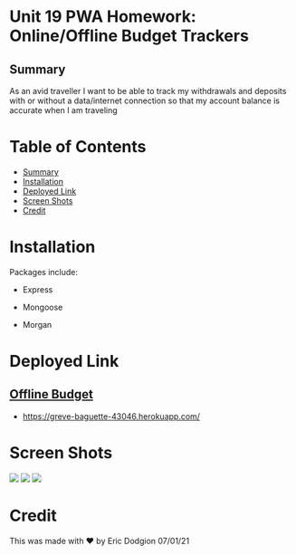 # Unit 19 PWA Homework: Online/Offline Budget Trackers

## Summary

As an avid traveller I want to be able to track my withdrawals and deposits with or without a data/internet connection so that my account balance is accurate when I am traveling


# Table of Contents

- [Summary](#summary)
- [Installation](#installation)
- [Deployed Link](#deployed-link)
- [Screen Shots](#screen-shots)
- [Credit](#credit)


# Installation

Packages include: 

- Express

- Mongoose

- Morgan


# Deployed Link

## [Offline Budget](https://greve-baguette-43046.herokuapp.com/)

- https://greve-baguette-43046.herokuapp.com/


# Screen Shots
![](images/)
![](images/)
![](images/)
 

# Credit
This was made with ❤️ by Eric Dodgion 07/01/21